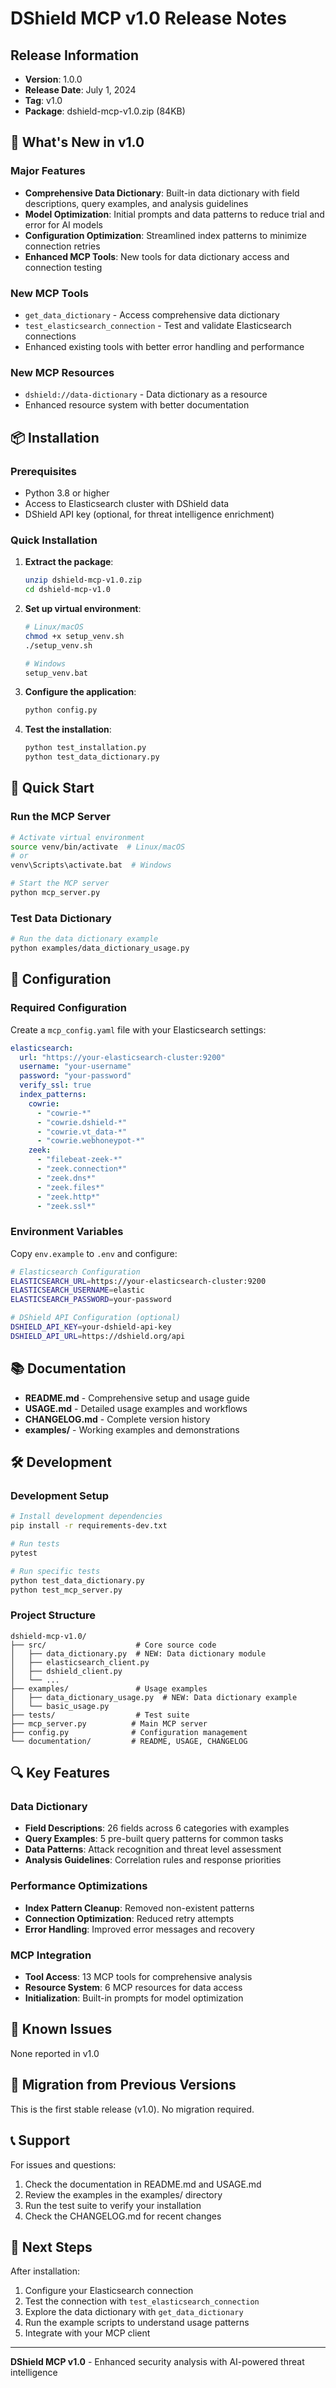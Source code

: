 # DShield MCP v1.0 Release Notes

## Release Information
- **Version**: 1.0.0
- **Release Date**: July 1, 2024
- **Tag**: v1.0
- **Package**: dshield-mcp-v1.0.zip (84KB)

## 🎉 What's New in v1.0

### Major Features
- **Comprehensive Data Dictionary**: Built-in data dictionary with field descriptions, query examples, and analysis guidelines
- **Model Optimization**: Initial prompts and data patterns to reduce trial and error for AI models
- **Configuration Optimization**: Streamlined index patterns to minimize connection retries
- **Enhanced MCP Tools**: New tools for data dictionary access and connection testing

### New MCP Tools
- `get_data_dictionary` - Access comprehensive data dictionary
- `test_elasticsearch_connection` - Test and validate Elasticsearch connections
- Enhanced existing tools with better error handling and performance

### New MCP Resources
- `dshield://data-dictionary` - Data dictionary as a resource
- Enhanced resource system with better documentation

## 📦 Installation

### Prerequisites
- Python 3.8 or higher
- Access to Elasticsearch cluster with DShield data
- DShield API key (optional, for threat intelligence enrichment)

### Quick Installation

1. **Extract the package**:
   ```bash
   unzip dshield-mcp-v1.0.zip
   cd dshield-mcp-v1.0
   ```

2. **Set up virtual environment**:
   ```bash
   # Linux/macOS
   chmod +x setup_venv.sh
   ./setup_venv.sh

   # Windows
   setup_venv.bat
   ```

3. **Configure the application**:
   ```bash
   python config.py
   ```

4. **Test the installation**:
   ```bash
   python test_installation.py
   python test_data_dictionary.py
   ```

## 🚀 Quick Start

### Run the MCP Server
```bash
# Activate virtual environment
source venv/bin/activate  # Linux/macOS
# or
venv\Scripts\activate.bat  # Windows

# Start the MCP server
python mcp_server.py
```

### Test Data Dictionary
```bash
# Run the data dictionary example
python examples/data_dictionary_usage.py
```

## 🔧 Configuration

### Required Configuration
Create a `mcp_config.yaml` file with your Elasticsearch settings:

```yaml
elasticsearch:
  url: "https://your-elasticsearch-cluster:9200"
  username: "your-username"
  password: "your-password"
  verify_ssl: true
  index_patterns:
    cowrie:
      - "cowrie-*"
      - "cowrie.dshield-*"
      - "cowrie.vt_data-*"
      - "cowrie.webhoneypot-*"
    zeek:
      - "filebeat-zeek-*"
      - "zeek.connection*"
      - "zeek.dns*"
      - "zeek.files*"
      - "zeek.http*"
      - "zeek.ssl*"
```

### Environment Variables
Copy `env.example` to `.env` and configure:
```bash
# Elasticsearch Configuration
ELASTICSEARCH_URL=https://your-elasticsearch-cluster:9200
ELASTICSEARCH_USERNAME=elastic
ELASTICSEARCH_PASSWORD=your-password

# DShield API Configuration (optional)
DSHIELD_API_KEY=your-dshield-api-key
DSHIELD_API_URL=https://dshield.org/api
```

## 📚 Documentation

- **README.md** - Comprehensive setup and usage guide
- **USAGE.md** - Detailed usage examples and workflows
- **CHANGELOG.md** - Complete version history
- **examples/** - Working examples and demonstrations

## 🛠️ Development

### Development Setup
```bash
# Install development dependencies
pip install -r requirements-dev.txt

# Run tests
pytest

# Run specific tests
python test_data_dictionary.py
python test_mcp_server.py
```

### Project Structure
```
dshield-mcp-v1.0/
├── src/                    # Core source code
│   ├── data_dictionary.py  # NEW: Data dictionary module
│   ├── elasticsearch_client.py
│   ├── dshield_client.py
│   └── ...
├── examples/               # Usage examples
│   ├── data_dictionary_usage.py  # NEW: Data dictionary example
│   └── basic_usage.py
├── tests/                  # Test suite
├── mcp_server.py          # Main MCP server
├── config.py              # Configuration management
└── documentation/         # README, USAGE, CHANGELOG
```

## 🔍 Key Features

### Data Dictionary
- **Field Descriptions**: 26 fields across 6 categories with examples
- **Query Examples**: 5 pre-built query patterns for common tasks
- **Data Patterns**: Attack recognition and threat level assessment
- **Analysis Guidelines**: Correlation rules and response priorities

### Performance Optimizations
- **Index Pattern Cleanup**: Removed non-existent patterns
- **Connection Optimization**: Reduced retry attempts
- **Error Handling**: Improved error messages and recovery

### MCP Integration
- **Tool Access**: 13 MCP tools for comprehensive analysis
- **Resource System**: 6 MCP resources for data access
- **Initialization**: Built-in prompts for model optimization

## 🐛 Known Issues

None reported in v1.0

## 🔄 Migration from Previous Versions

This is the first stable release (v1.0). No migration required.

## 📞 Support

For issues and questions:
1. Check the documentation in README.md and USAGE.md
2. Review the examples in the examples/ directory
3. Run the test suite to verify your installation
4. Check the CHANGELOG.md for recent changes

## 🎯 Next Steps

After installation:
1. Configure your Elasticsearch connection
2. Test the connection with `test_elasticsearch_connection`
3. Explore the data dictionary with `get_data_dictionary`
4. Run the example scripts to understand usage patterns
5. Integrate with your MCP client

---

**DShield MCP v1.0** - Enhanced security analysis with AI-powered threat intelligence
